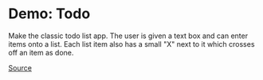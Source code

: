 # Demo: Todo
Make the classic todo list app.
The user is given a text box and can enter items onto a list.
Each list item also has a small "X" next to it which crosses off an item as done.

[Source](/demos/todo)
